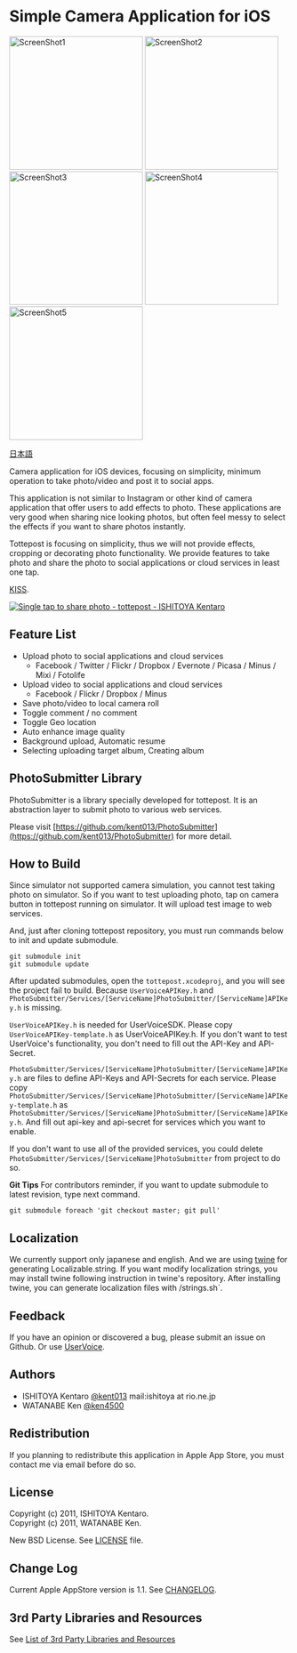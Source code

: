 Simple Camera Application for iOS
=========================================

<img src="http://github.com/kent013/tottepost/raw/master/AppStore/screenshot1.png"
 alt="ScreenShot1" title="ScreenShot1" height = 240 /> 
<img src="http://github.com/kent013/tottepost/raw/master/AppStore/screenshot2_en.png"
 alt="ScreenShot2" title="ScreenShot2" height = 240 />
<img src="http://github.com/kent013/tottepost/raw/master/AppStore/screenshot3_en.png"
 alt="ScreenShot3" title="ScreenShot3" height = 240 >
<img src="http://github.com/kent013/tottepost/raw/master/AppStore/screenshot4_en.png"
 alt="ScreenShot4" title="ScreenShot4" height = 240 />
<img src="http://github.com/kent013/tottepost/raw/master/AppStore/screenshot5_en.png"
 alt="ScreenShot5" title="ScreenShot5" height = 240 />

[日本語](https://github.com/kent013/tottepost/blob/master/README.ja.md)

Camera application for iOS devices, focusing on simplicity, minimum operation to take photo/video and post it to social apps.

This application is not similar to Instagram or other kind of camera application that offer users to add effects to photo. These applications are very good when sharing nice looking photos, but often feel messy to select the effects if you want to share photos instantly.

Tottepost is focusing on simplicity, thus we will not provide effects, cropping or decorating photo functionality. We provide features to take photo and share the photo to social applications or cloud services in least one tap.


[KISS](http://en.wikipedia.org/wiki/KISS_principle).

<a href="http://itunes.apple.com/us/app/single-tap-to-share-photo/id498769617?mt=8&uo=4" target="itunes_store"><img src="http://r.mzstatic.com/images/web/linkmaker/badge_appstore-lrg.gif" alt="Single tap to share photo - tottepost - ISHITOYA Kentaro" style="border: 0;"/></a>

Feature List
------------------------------------
 * Upload photo to social applications and cloud services
   * Facebook / Twitter / Flickr / Dropbox / Evernote / Picasa / Minus / Mixi / Fotolife
 * Upload video to social applications and cloud services
   * Facebook / Flickr / Dropbox / Minus
 * Save photo/video to local camera roll
 * Toggle comment / no comment
 * Toggle Geo location
 * Auto enhance image quality
 * Background upload, Automatic resume
 * Selecting uploading target album, Creating album 


PhotoSubmitter Library
------------------------------------
PhotoSubmitter is a library specially developed for tottepost. It is an abstraction layer to submit photo to various web services.

Please visit [https://github.com/kent013/PhotoSubmitter](https://github.com/kent013/PhotoSubmitter) for more detail.


How to Build
------------------------------------
Since simulator not supported camera simulation, you cannot test taking photo on simulator. So if you want to test uploading photo, tap on camera button in tottepost running on simulator. It will upload test image to web services.

And, just after cloning tottepost repository, you must run commands below to init and update submodule.
```
git submodule init
git submodule update
```
After updated submodules, open the `tottepost.xcodeproj`, and you will see the project fail to build. Because `UserVoiceAPIKey.h` and `PhotoSubmitter/Services/[ServiceName]PhotoSubmitter/[ServiceName]APIKey.h` is missing. 

`UserVoiceAPIKey.h` is needed for UserVoiceSDK. Please copy `UserVoiceAPIKey-template.h` as UserVoiceAPIKey.h. If you don't want to test UserVoice's functionality, you don't need to fill out the API-Key and API-Secret.

`PhotoSubmitter/Services/[ServiceName]PhotoSubmitter/[ServiceName]APIKey.h` are files to define API-Keys and API-Secrets for each service. Please copy `PhotoSubmitter/Services/[ServiceName]PhotoSubmitter/[ServiceName]APIKey-template.h` as `PhotoSubmitter/Services/[ServiceName]PhotoSubmitter/[ServiceName]APIKey.h`. And fill out api-key and api-secret for services which you want to enable.

If you don't want to use all of the provided services, you could delete `PhotoSubmitter/Services/[ServiceName]PhotoSubmitter` from project to do so.


**Git Tips**
For contributors reminder, if you want to update submodule to latest revision, type next command.
```
git submodule foreach 'git checkout master; git pull'
```


Localization
------------------------------------
We currently support only japanese and english.
And we are using [twine](https://github.com/mobiata/twine) for generating Localizable.string.
If you want modify localization strings, you may install twine following instruction in twine's repository. After installing twine, you can generate localization files with /strings.sh`. 


Feedback
------------------------------------
If you have an opinion or discovered a bug, please submit an issue on Github. Or use [UserVoice](http://tottepost.uservoice.com/).

Authors
------------------------------------
 * ISHITOYA Kentaro [@kent013](http://twitter.com/kent013) mail:ishitoya at rio.ne.jp
 * WATANABE Ken [@ken4500](http://twitter.com/ken4500)

Redistribution
------------------------------------
If you planning to redistribute this application in Apple App Store, you must contact me via email before do so.

License
------------------------------------
Copyright (c) 2011, ISHITOYA Kentaro.  
Copyright (c) 2011, WATANABE Ken.  

New BSD License. See [LICENSE](https://github.com/kent013/tottepost/blob/master/LICENSE) file. 

Change Log
------------------------------------
Current Apple AppStore version is 1.1.
See [CHANGELOG](https://github.com/kent013/tottepost/blob/master/CHANGELOG.md).

3rd Party Libraries and Resources
------------------------------------
See [List of 3rd Party Libraries and Resources](https://github.com/kent013/tottepost/blob/master/3RDPARTY.md)